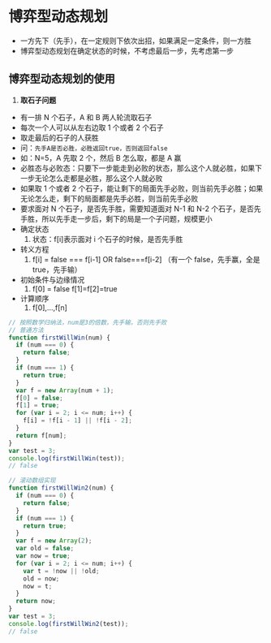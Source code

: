 # 博弈型动态规划

- 一方先下（先手），在一定规则下依次出招，如果满足一定条件，则一方胜
- 博弈型动态规划在确定状态的时候，不考虑最后一步，先考虑第一步

## 博弈型动态规划的使用

1. **取石子问题**

- 有一排 N 个石子，A 和 B 两人轮流取石子
- 每次一个人可以从左右边取 1 个或者 2 个石子
- 取走最后的石子的人获胜
- 问：`先手A是否必胜，必胜返回true，否则返回false`
- 如：N=5，A 先取 2 个，然后 B 怎么取，都是 A 赢
- 必胜态与必败态：只要下一步能走到必败的状态，那么这个人就必胜，如果下一步无论怎么走都是必胜，那么这个人就必败
- 如果取 1 个或者 2 个石子，能让剩下的局面先手必败，则当前先手必胜；如果无论怎么走，剩下的局面都是先手必胜，则当前先手必败
- 要求面对 N 个石子，是否先手胜，需要知道面对 N-1 和 N-2 个石子，是否先手胜，所以先手走一步后，剩下的局是一个子问题，规模更小
- 确定状态
  1. 状态：f[i]表示面对 i 个石子的时候，是否先手胜
- 转义方程
  1. f[i] = false === f[i-1] OR false===f[i-2] （有一个 false，先手赢，全是 true，先手输）
- 初始条件与边缘情况
  1. f[0] = false f[1]=f[2]=true
- 计算顺序
  1. f[0],...,f[n]

```js
// 按照数学归纳法，num是3的倍数，先手输，否则先手败
// 普通方法
function firstWillWin(num) {
  if (num === 0) {
    return false;
  }
  if (num === 1) {
    return true;
  }
  var f = new Array(num + 1);
  f[0] = false;
  f[1] = true;
  for (var i = 2; i <= num; i++) {
    f[i] = !f[i - 1] || !f[i - 2];
  }
  return f[num];
}
var test = 3;
console.log(firstWillWin(test));
// false
```

```js
// 滚动数组实现
function firstWillWin2(num) {
  if (num === 0) {
    return false;
  }
  if (num === 1) {
    return true;
  }
  var f = new Array(2);
  var old = false;
  var now = true;
  for (var i = 2; i <= num; i++) {
    var t = !now || !old;
    old = now;
    now = t;
  }
  return now;
}
var test = 3;
console.log(firstWillWin2(test));
// false
```
